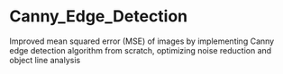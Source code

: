 # Canny_Edge_Detection
Improved mean squared error (MSE) of images by implementing Canny edge detection algorithm from scratch, optimizing noise reduction and object line analysis
